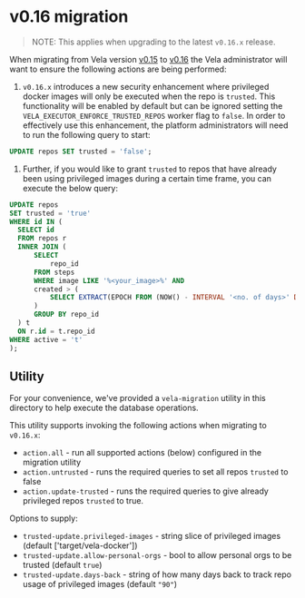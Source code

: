 # v0.16 migration

> NOTE: This applies when upgrading to the latest `v0.16.x` release.

When migrating from Vela version [v0.15](../../releases/v0.15.md) to [v0.16](../../releases/v0.16.md) the Vela
administrator will want to ensure the following actions are being performed:

1. `v0.16.x` introduces a new security enhancement where privileged docker images will
only be executed when the repo is `trusted`. This functionality will be enabled by default but can be ignored setting the `VELA_EXECUTOR_ENFORCE_TRUSTED_REPOS` worker flag to `false`. In order to effectively use this enhancement, the platform administrators will need to run the following query to start:
  ```sql
  UPDATE repos SET trusted = 'false';
  ```
1. Further, if you would like to grant `trusted` to repos that have already been using privileged images during a certain time frame, you can execute the below query:
  ```sql
  UPDATE repos
  SET trusted = 'true'
  WHERE id IN (
    SELECT id
    FROM repos r 
    INNER JOIN (
        SELECT 
            repo_id
        FROM steps 
        WHERE image LIKE '%<your_image>%' AND 
        created > (
            SELECT EXTRACT(EPOCH FROM (NOW() - INTERVAL '<no. of days>' DAY))
        )   
        GROUP BY repo_id
    ) t 
    ON r.id = t.repo_id 
  WHERE active = 't'
  );
  ```

## Utility

For your convenience, we've provided a `vela-migration` utility in this directory to help execute the database
operations.

This utility supports invoking the following actions when migrating to `v0.16.x`:

* `action.all` - run all supported actions (below) configured in the migration utility
* `action.untrusted` - runs the required queries to set all repos `trusted` to false
* `action.update-trusted` - runs the required queries to give already privileged repos `trusted` to true.

Options to supply:
* `trusted-update.privileged-images` - string slice of privileged images (default ['target/vela-docker'])
* `trusted-update.allow-personal-orgs` - bool to allow personal orgs to be trusted (default `true`)
* `trusted-update.days-back` - string of how many days back to track repo usage of privileged images (default `"90"`)
